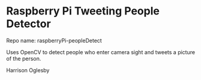 # Raspberry Pi Tweeting People Detector
Repo name: raspberryPi-peopleDetect

Uses OpenCV to detect people who enter camera sight and tweets a picture
of the person.


Harrison Oglesby

